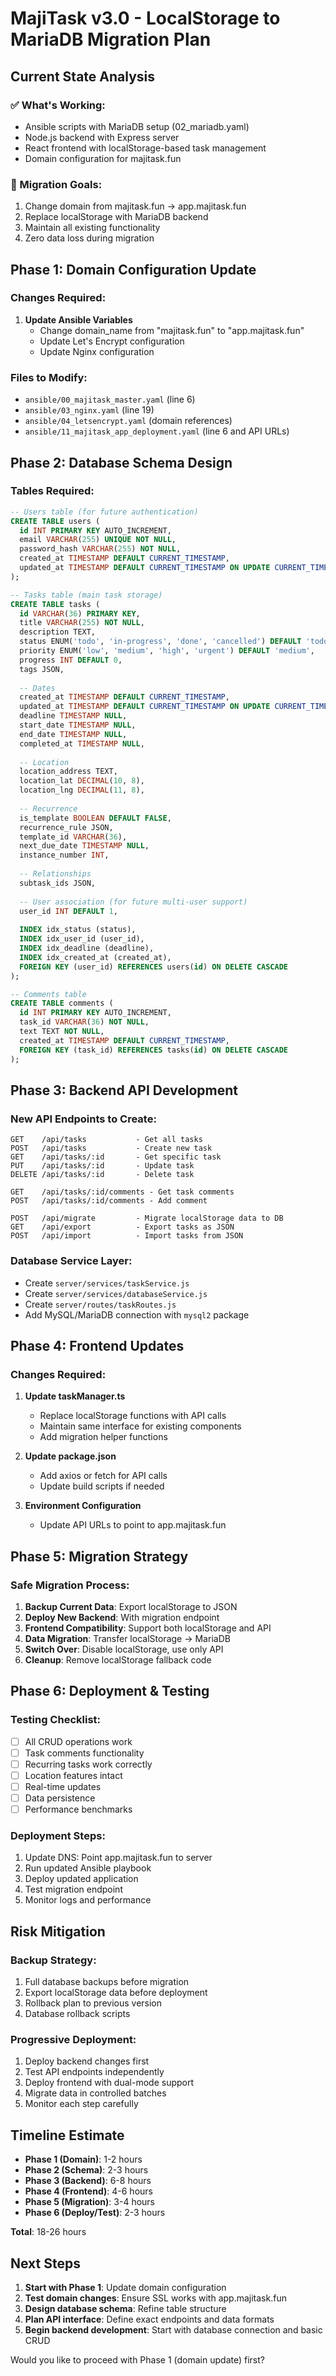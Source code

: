 # MajiTask v3.0 - LocalStorage to MariaDB Migration Plan

## Current State Analysis

### ✅ What's Working:
- Ansible scripts with MariaDB setup (02_mariadb.yaml)
- Node.js backend with Express server
- React frontend with localStorage-based task management
- Domain configuration for majitask.fun

### 🎯 Migration Goals:
1. Change domain from majitask.fun → app.majitask.fun
2. Replace localStorage with MariaDB backend
3. Maintain all existing functionality
4. Zero data loss during migration

## Phase 1: Domain Configuration Update

### Changes Required:
1. **Update Ansible Variables**
   - Change domain_name from "majitask.fun" to "app.majitask.fun"
   - Update Let's Encrypt configuration
   - Update Nginx configuration

### Files to Modify:
- `ansible/00_majitask_master.yaml` (line 6)
- `ansible/03_nginx.yaml` (line 19)
- `ansible/04_letsencrypt.yaml` (domain references)
- `ansible/11_majitask_app_deployment.yaml` (line 6 and API URLs)

## Phase 2: Database Schema Design

### Tables Required:
```sql
-- Users table (for future authentication)
CREATE TABLE users (
  id INT PRIMARY KEY AUTO_INCREMENT,
  email VARCHAR(255) UNIQUE NOT NULL,
  password_hash VARCHAR(255) NOT NULL,
  created_at TIMESTAMP DEFAULT CURRENT_TIMESTAMP,
  updated_at TIMESTAMP DEFAULT CURRENT_TIMESTAMP ON UPDATE CURRENT_TIMESTAMP
);

-- Tasks table (main task storage)
CREATE TABLE tasks (
  id VARCHAR(36) PRIMARY KEY,
  title VARCHAR(255) NOT NULL,
  description TEXT,
  status ENUM('todo', 'in-progress', 'done', 'cancelled') DEFAULT 'todo',
  priority ENUM('low', 'medium', 'high', 'urgent') DEFAULT 'medium',
  progress INT DEFAULT 0,
  tags JSON,
  
  -- Dates
  created_at TIMESTAMP DEFAULT CURRENT_TIMESTAMP,
  updated_at TIMESTAMP DEFAULT CURRENT_TIMESTAMP ON UPDATE CURRENT_TIMESTAMP,
  deadline TIMESTAMP NULL,
  start_date TIMESTAMP NULL,
  end_date TIMESTAMP NULL,
  completed_at TIMESTAMP NULL,
  
  -- Location
  location_address TEXT,
  location_lat DECIMAL(10, 8),
  location_lng DECIMAL(11, 8),
  
  -- Recurrence
  is_template BOOLEAN DEFAULT FALSE,
  recurrence_rule JSON,
  template_id VARCHAR(36),
  next_due_date TIMESTAMP NULL,
  instance_number INT,
  
  -- Relationships
  subtask_ids JSON,
  
  -- User association (for future multi-user support)
  user_id INT DEFAULT 1,
  
  INDEX idx_status (status),
  INDEX idx_user_id (user_id),
  INDEX idx_deadline (deadline),
  INDEX idx_created_at (created_at),
  FOREIGN KEY (user_id) REFERENCES users(id) ON DELETE CASCADE
);

-- Comments table
CREATE TABLE comments (
  id INT PRIMARY KEY AUTO_INCREMENT,
  task_id VARCHAR(36) NOT NULL,
  text TEXT NOT NULL,
  created_at TIMESTAMP DEFAULT CURRENT_TIMESTAMP,
  FOREIGN KEY (task_id) REFERENCES tasks(id) ON DELETE CASCADE
);
```

## Phase 3: Backend API Development

### New API Endpoints to Create:
```
GET    /api/tasks           - Get all tasks
POST   /api/tasks           - Create new task
GET    /api/tasks/:id       - Get specific task
PUT    /api/tasks/:id       - Update task
DELETE /api/tasks/:id       - Delete task

GET    /api/tasks/:id/comments - Get task comments
POST   /api/tasks/:id/comments - Add comment

POST   /api/migrate         - Migrate localStorage data to DB
GET    /api/export          - Export tasks as JSON
POST   /api/import          - Import tasks from JSON
```

### Database Service Layer:
- Create `server/services/taskService.js`
- Create `server/services/databaseService.js`
- Create `server/routes/taskRoutes.js`
- Add MySQL/MariaDB connection with `mysql2` package

## Phase 4: Frontend Updates

### Changes Required:
1. **Update taskManager.ts**
   - Replace localStorage functions with API calls
   - Maintain same interface for existing components
   - Add migration helper functions

2. **Update package.json**
   - Add axios or fetch for API calls
   - Update build scripts if needed

3. **Environment Configuration**
   - Update API URLs to point to app.majitask.fun

## Phase 5: Migration Strategy

### Safe Migration Process:
1. **Backup Current Data**: Export localStorage to JSON
2. **Deploy New Backend**: With migration endpoint
3. **Frontend Compatibility**: Support both localStorage and API
4. **Data Migration**: Transfer localStorage → MariaDB
5. **Switch Over**: Disable localStorage, use only API
6. **Cleanup**: Remove localStorage fallback code

## Phase 6: Deployment & Testing

### Testing Checklist:
- [ ] All CRUD operations work
- [ ] Task comments functionality
- [ ] Recurring tasks work correctly
- [ ] Location features intact
- [ ] Real-time updates
- [ ] Data persistence
- [ ] Performance benchmarks

### Deployment Steps:
1. Update DNS: Point app.majitask.fun to server
2. Run updated Ansible playbook
3. Deploy updated application
4. Test migration endpoint
5. Monitor logs and performance

## Risk Mitigation

### Backup Strategy:
1. Full database backups before migration
2. Export localStorage data before deployment
3. Rollback plan to previous version
4. Database rollback scripts

### Progressive Deployment:
1. Deploy backend changes first
2. Test API endpoints independently  
3. Deploy frontend with dual-mode support
4. Migrate data in controlled batches
5. Monitor each step carefully

## Timeline Estimate

- **Phase 1 (Domain)**: 1-2 hours
- **Phase 2 (Schema)**: 2-3 hours  
- **Phase 3 (Backend)**: 6-8 hours
- **Phase 4 (Frontend)**: 4-6 hours
- **Phase 5 (Migration)**: 3-4 hours
- **Phase 6 (Deploy/Test)**: 2-3 hours

**Total**: 18-26 hours

## Next Steps

1. **Start with Phase 1**: Update domain configuration
2. **Test domain changes**: Ensure SSL works with app.majitask.fun
3. **Design database schema**: Refine table structure
4. **Plan API interface**: Define exact endpoints and data formats
5. **Begin backend development**: Start with database connection and basic CRUD

Would you like to proceed with Phase 1 (domain update) first?
